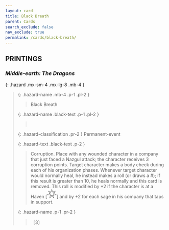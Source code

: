 ```yaml
---
layout: card
title: Black Breath
parent: Cards
search_exclude: false
nav_exclude: true
permalink: /cards/black-breath/
---
```


## PRINTINGS


### _Middle-earth: The Dragons_

{: .hazard .mx-sm-4 .mx-lg-8 .mb-4 }
> {: .hazard-name .mb-4 .p-1 .pl-2 }
> > <div class="hazard-mp"></div>
> > <div class="card-name">Black Breath</div>
>
> {: .hazard-name .black-text .p-1 .pl-2 }
> > &nbsp;
>
> {: .hazard-classification .pr-2 }
> Permanent-event
>
> {: .hazard-text .black-text .p-2 }
> > Corruption. Place with any wounded character in a company that just faced a Nazgul attack; the character receives 3 corruption points. Target character makes a body check during each of his organization phases. Whenever target character would normally heal, he instead makes a roll (or draws a #); if this result is greater than 10, he heals normally and this card is removed. This roll is modified by +2 if the character is at a Haven \[![](/assets/images/free-haven.svg)] and by +2 for each sage in his company that taps in support. 
>
> {: .hazard-name .p-1 .pr-2 }
> > <div class="card-shield"></div>
> > <div class="card-corruption">〔3〕</div>
